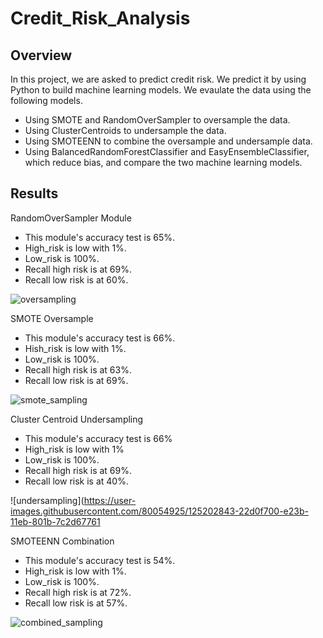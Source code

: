 # Credit_Risk_Analysis
## Overview
In this project, we are asked to predict credit risk. We predict it by using Python to build machine learning models. We evaulate the data using the following models.
- Using SMOTE and RandomOverSampler to oversample the data.
- Using ClusterCentroids to undersample the data. 
- Using SMOTEENN to combine the oversample and undersample data. 
- Using BalancedRandomForestClassifier and EasyEnsembleClassifier, which reduce bias, and compare the two machine learning models. 

## Results
RandomOverSampler Module
- This module's accuracy test is 65%. 
- High_risk is low with 1%.
- Low_risk is 100%.
- Recall high risk is at 69%.
- Recall low risk is at 60%.

![oversampling](https://user-images.githubusercontent.com/80054925/125202478-675b9300-e239-11eb-9239-860c096a93de.png)

SMOTE Oversample
- This module's accuracy test is 66%.
- Hish_risk is low with 1%.
- Low_risk is 100%.
- Recall high risk is at 63%.
- Recall low risk is at 69%. 

![smote_sampling](https://user-images.githubusercontent.com/80054925/125202749-9fafa100-e23a-11eb-8d8e-8722ad8c67d0.png)

Cluster Centroid Undersampling
- This module's accuracy test is 66%
- High_risk is low with 1%
- Low_risk is 100%. 
- Recall high risk is at 69%.
- Recall low risk is at 40%.

![undersampling](https://user-images.githubusercontent.com/80054925/125202843-22d0f700-e23b-11eb-801b-7c2d67761

SMOTEENN Combination
- This module's accuracy test is 54%.
- High_risk is low with 1%.
- Low_risk is 100%.
- Recall high risk is at 72%.
- Recall low risk is at 57%.

![combined_sampling](https://user-images.githubusercontent.com/80054925/125202945-ae4a8800-e23b-11eb-9144-55a5fafacf8c.png)
